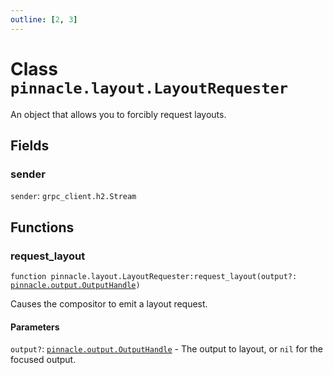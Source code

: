 ```yaml
---
outline: [2, 3]
---
```


# Class `pinnacle.layout.LayoutRequester`


An object that allows you to forcibly request layouts.

## Fields

### sender

`sender`: <code>grpc_client.h2.Stream</code>




## Functions

### <Badge type="method" text="method" /> request_layout

<div class="language-lua"><pre><code>function pinnacle.layout.LayoutRequester:request_layout(output?: <a href="/lua-reference/0.1.0-beta.1/classes/pinnacle.output.OutputHandle">pinnacle.output.OutputHandle</a>)</code></pre></div>

Causes the compositor to emit a layout request.


#### Parameters

`output?`: <code><a href="/lua-reference/0.1.0-beta.1/classes/pinnacle.output.OutputHandle">pinnacle.output.OutputHandle</a></code> - The output to layout, or `nil` for the focused output.





